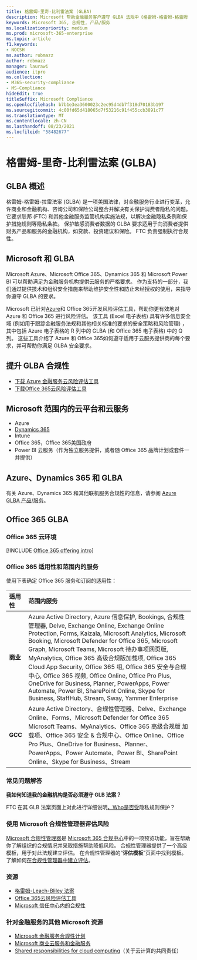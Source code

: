 ```yaml
---
title: 格雷姆-里奇-比利雷法案 (GLBA)
description: Microsoft 帮助金融服务客户遵守 GLBA 法规中《格雷姆-格雷姆-格雷姆 (隐私) 。
keywords: Microsoft 365, 合规性, 产品/服务
ms.localizationpriority: medium
ms.prod: microsoft-365-enterprise
ms.topic: article
f1.keywords:
- NOCSH
ms.author: robmazz
author: robmazz
manager: laurawi
audience: itpro
ms.collection:
- M365-security-compliance
- MS-Compliance
hideEdit: true
titleSuffix: Microsoft Compliance
ms.openlocfilehash: b7b1e3ea3600023c2ec95d4db7f318d70183b197
ms.sourcegitcommit: 4c00fd65d418065d7f53216c91f455ccb3891c77
ms.translationtype: MT
ms.contentlocale: zh-CN
ms.lasthandoff: 08/23/2021
ms.locfileid: "58482677"
---
```

# <a name="gramm-leach-bliley-act-glba"></a>格雷姆-里奇-比利雷法案 (GLBA)

## <a name="glba-overview"></a>GLBA 概述

格雷姆-格雷姆-拉雷法案 (GLBA) 是一项美国法律，对金融服务行业进行变革，允许商业和金融机构、咨询公司和保险公司整合并解决有关保护消费者隐私的问题。 它要求联邦 (FTC) 和其他金融服务监管机构实施法规，以解决金融隐私条例和保护措施规则等隐私条款。 保护敏感消费者数据的 GLBA 要求适用于向消费者提供财务产品和服务的金融机构，如贷款、投资建议和保险。 FTC 负责强制执行合规性。

## <a name="microsoft-and-glba"></a>Microsoft 和 GLBA

Microsoft Azure、Microsoft Office 365、Dynamics 365 和 Microsoft Power BI 可以帮助满足为金融服务机构提供云服务的严格要求。 作为支持的一部分，我们通过提供技术和组织安全措施来帮助维护安全性和防止未经授权的使用，来指导你遵守 GLBA 的要求。

Microsoft 已针对[Azure](https://servicetrust.microsoft.com/ViewPage/TrustDocuments?command=Download&downloadType=Document&downloadId=6b218946-c235-4234-9beb-d557e39a3f44&docTab=6d000410-c9e9-11e7-9a91-892aae8839ad_Compliance_Guides)和 Office 365[](https://servicetrust.microsoft.com/ViewPage/TrustDocuments?command=Download&downloadType=Document&downloadId=55702ffd-c35a-4619-8722-ab71c0c02002&docTab=6d000410-c9e9-11e7-9a91-892aae8839ad_Compliance_Guides)开发风险评估工具，帮助你更有效地对 Azure 和 Office 365 进行风险评估。 该工具 (Excel 电子表格) 具有许多信息安全域 (例如用于跟踪金融服务法规和其他相关标准的要求的安全策略和风险管理) ，其中包括 Azure 电子表格的 R 列中的 GLBA (和 Office 365 电子表格) 中的 Q 列。 这些工具介绍了 Azure 和 Office 365如何遵守适用于云服务提供商的每个要求，并可帮助你满足 GLBA 安全要求。

## <a name="promote-your-glba-compliance"></a>提升 GLBA 合规性

- [下载 Azure 金融服务云风险评估工具](https://servicetrust.microsoft.com/ViewPage/TrustDocuments?command=Download&downloadType=Document&downloadId=6b218946-c235-4234-9beb-d557e39a3f44&docTab=6d000410-c9e9-11e7-9a91-892aae8839ad_Compliance_Guides)
- [下载Office 365云风险评估工具](https://servicetrust.microsoft.com/ViewPage/TrustDocuments?command=Download&downloadType=Document&downloadId=55702ffd-c35a-4619-8722-ab71c0c02002&docTab=6d000410-c9e9-11e7-9a91-892aae8839ad_Compliance_Guides)

## <a name="microsoft-in-scope-cloud-platforms--services"></a>Microsoft 范围内的云平台和云服务

- Azure
- [Dynamics 365](https://aka.ms/d365-compliance-list)
- Intune
- Office 365，Office 365美国政府
- Power BI 云服务（作为独立服务提供，或者随 Office 365 品牌计划或套件一并提供）

## <a name="azure-dynamics-365-and-glba"></a>Azure、Dynamics 365 和 GLBA

有关 Azure、Dynamics 365 和其他联机服务合规性的信息，请参阅 [Azure GLBA 产品/服务](/azure/compliance/offerings/offering-glba-us)。

## <a name="office-365-and-glba"></a>Office 365 GLBA

### <a name="office-365-cloud-environments"></a>Office 365 云环境

[!INCLUDE [Office 365 offering intro](../includes/o365-offering-introduction.md)]

### <a name="office-365-applicability-and-in-scope-services"></a>Office 365 适用性和范围内的服务

使用下表确定 Office 365 服务和订阅的适用性：

| **适用性** | **范围内服务** |
|:------------------|:----------------------|
| **商业** | Azure Active Directory, Azure 信息保护, Bookings, 合规性管理器, Delve, Exchange Online, Exchange Online Protection, Forms, Kaizala, Microsoft Analytics, Microsoft Booking, Microsoft Defender for Office 365, Microsoft Graph, Microsoft Teams, Microsoft 待办事项网页版, MyAnalytics, Office 365 高级合规版加载项, Office 365 Cloud App Security, Office 365 组, Office 365 安全与合规中心, Office 365 视频, Office Online, Office Pro Plus, OneDrive for Business, Planner, PowerApps, Power Automate, Power BI, SharePoint Online, Skype for Business, StaffHub, Stream, Sway, Yammer Enterprise |
| **GCC** | Azure Active Directory、合规性管理器、Delve、Exchange Online、Forms、Microsoft Defender for Office 365 Microsoft Teams、MyAnalytics、Office 365 高级合规版 加载项、Office 365 安全 & 合规中心、Office Online、Office Pro Plus、OneDrive for Business、Planner、PowerApps、Power Automate、Power BI、SharePoint Online、Skype for Business、Stream |

### <a name="frequently-asked-questions"></a>常见问题解答

**我如何知道我的金融机构是否必须遵守 GLB 法案？**

FTC 在其 GLB 法案页面上对此进行详细说明[，Who是否受](https://www.ftc.gov/tips-advice/business-center/guidance/how-comply-privacy-consumer-financial-information-rule-gramm#whois)隐私规则保护？

### <a name="use-microsoft-compliance-manager-to-assess-your-risk"></a>使用 Microsoft 合规性管理器评估风险

[Microsoft 合规性管理器](/microsoft-365/compliance/compliance-manager)是 [Microsoft 365 合规中心](/microsoft-365/compliance/microsoft-365-compliance-center)中的一项预览功能，旨在帮助你了解组织的合规情况并采取措施帮助降低风险。 合规性管理器提供了一个高级模板，用于对此法规建立评估。 在合规性管理器的“**评估模板**”页面中找到模板。 了解如何[在合规性管理器中建立评估](/microsoft-365/compliance/compliance-manager-assessments)。

### <a name="resources"></a>资源

- [格雷姆-Leach-Bliley 法案](https://www.ftc.gov/tips-advice/business-center/privacy-and-security/gramm-leach-bliley-act)
- [Office 365云风险评估工具](https://servicetrust.microsoft.com/ViewPage/TrustDocuments?command=Download&downloadType=Document&downloadId=55702ffd-c35a-4619-8722-ab71c0c02002&docTab=6d000410-c9e9-11e7-9a91-892aae8839ad_Compliance_Guides)
- [Microsoft 信任中心内的合规性](https://www.microsoft.com/trust-center/compliance/compliance-overview)

### <a name="other-microsoft-resources-for-financial-services"></a>针对金融服务的其他 Microsoft 资源

- [Microsoft 金融服务合规性计划](https://www.microsoft.com/download/details.aspx?id=55332)
- [Microsoft 商业云服务和金融服务](https://www.microsoft.com/trustcenter/cloudservices/financialservices)
- [Shared responsibilities for cloud computing](https://aka.ms/sharedresponsibility)（关于云计算的共同责任）
